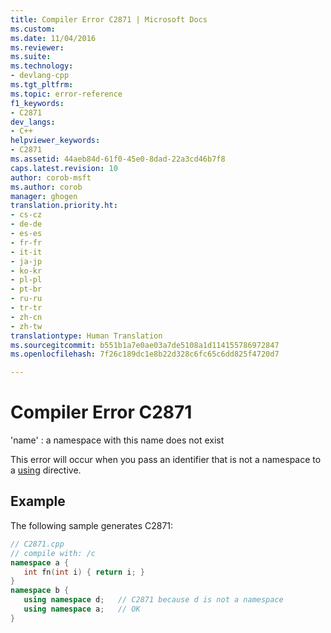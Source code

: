 ```yaml
---
title: Compiler Error C2871 | Microsoft Docs
ms.custom: 
ms.date: 11/04/2016
ms.reviewer: 
ms.suite: 
ms.technology:
- devlang-cpp
ms.tgt_pltfrm: 
ms.topic: error-reference
f1_keywords:
- C2871
dev_langs:
- C++
helpviewer_keywords:
- C2871
ms.assetid: 44aeb84d-61f0-45e0-8dad-22a3cd46b7f8
caps.latest.revision: 10
author: corob-msft
ms.author: corob
manager: ghogen
translation.priority.ht:
- cs-cz
- de-de
- es-es
- fr-fr
- it-it
- ja-jp
- ko-kr
- pl-pl
- pt-br
- ru-ru
- tr-tr
- zh-cn
- zh-tw
translationtype: Human Translation
ms.sourcegitcommit: b551b1a7e0ae03a7de5108a1d114155786972847
ms.openlocfilehash: 7f26c189dc1e8b22d328c6fc65c6dd825f4720d7

---
```

# Compiler Error C2871
'name' : a namespace with this name does not exist  
  
This error will occur when you pass an identifier that is not a namespace to a [using](../../cpp/namespaces-cpp.md#using_directives) directive.  
  
## Example  
The following sample generates C2871:  
  
```cpp  
// C2871.cpp  
// compile with: /c
namespace a {
   int fn(int i) { return i; }
} 
namespace b { 
   using namespace d;   // C2871 because d is not a namespace  
   using namespace a;   // OK
}  
```


<!--HONumber=Jan17_HO1-->


